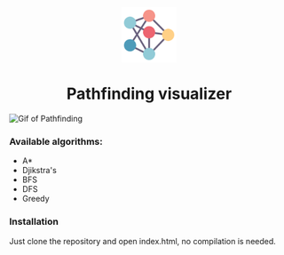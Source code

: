 <p align="center"><img align="center" src="./neural.svg" width=100 height=100>
<h1 align="center">Pathfinding visualizer</h1></p>


![Gif of Pathfinding](https://i.imgur.com/ArC4T6z.gif)

### Available algorithms:
 * A* 
 * Djikstra's
 * BFS
 * DFS
 * Greedy

### Installation
Just clone the repository and open index.html, no compilation is needed.
